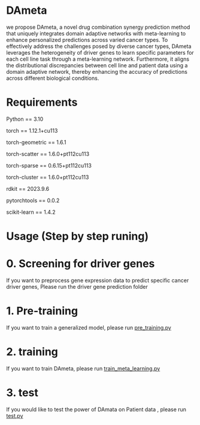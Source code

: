 # DAmeta
we propose DAmeta, a novel drug combination synergy prediction method that uniquely integrates domain adaptive networks with meta-learning to enhance personalized predictions across varied cancer types. To effectively address the challenges posed by diverse cancer types, DAmeta leverages the heterogeneity of driver genes to learn specific parameters for each cell line task through a meta-learning network. Furthermore, it aligns the distributional discrepancies between cell line and patient data using a domain adaptive network, thereby enhancing the accuracy of predictions across different biological conditions.
# Requirements
Python == 3.10

torch == 1.12.1+cu113

torch-geometric == 1.6.1

torch-scatter == 1.6.0+pt112cu113

torch-sparse ==  0.6.15+pt112cu113

torch-cluster == 1.6.0+pt112cu113                                     

rdkit ==  2023.9.6 

pytorchtools == 0.0.2

scikit-learn  == 1.4.2 

# Usage (Step by step runing)
# 0. Screening for driver genes
If you want to preprocess gene expression data to predict specific cancer driver genes, Please run the driver gene prediction folder
# 1. Pre-training
If you want to train a generalized model, please run [pre_training.py](pre_training.py)
# 2. training 
If you want to train DAmeta, please run [train_meta_learning.py](train_meta_learning.py)
# 3. test
If you would like to test the power of DAmata on Patient data , please run [test.py](test.py)


